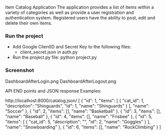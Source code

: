 Item Catalog Application
The application provides a list of items within a variety of categories as well as provide a user registration and authentication system. Registered users have the ability to post, edit and delete their own items.

### Run the project ###
* Add Google ClientID and Secret Key to the following files:
    * client_secret.json in auth.py
* Run the project.py file: python project.py

### Screenshot ###
DashboardAfterLogin.png
DashboardAfterLogout.png

API END points and JSON response
Examples:

http://localhost:8000/catalog.json/
[
  {
    "id": 1, 
    "items": [
      {
        "cat_id": 1, 
        "description": "Shinguards", 
        "id": 1, 
        "name": "Shinguards"
      }
    ], 
    "name": "Soccer"
  }, 
  {
    "id": 2, 
    "items": [], 
    "name": "Basketball"
  }, 
  {
    "id": 3, 
    "items": [], 
    "name": "Baseball"
  }, 
  {
    "id": 4, 
    "items": [], 
    "name": "Frisbee"
  }, 
  {
    "id": 5, 
    "items": [
      {
        "cat_id": 5, 
        "description": "", 
        "id": 2, 
        "name": "Goggles"
      }
    ], 
    "name": "Snowboarding"
  }, 
  {
    "id": 6, 
    "items": [], 
    "name": "RockClimbing"
  }
]
